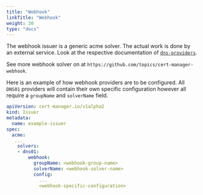 ```yaml
---
title: "Webhook"
linkTitle: "Webhook"
weight: 30
type: "docs"
---
```


The webhook issuer is a generic acme solver. The actual work is done by an
external service. Look at the respective documentation of
[`dns-providers`](../../../../contributing/dns-providers/).

See more webhook solver on at `https://github.com/topics/cert-manager-webhook`.

Here is an example of how webhook providers are to be configured. All `DNS01`
providers will contain their own specific configuration however all require a
`groupName` and `solverName` field.

```yaml
apiVersion: cert-manager.io/v1alpha2
kind: Issuer
metadata:
  name: example-issuer
spec:
  acme:
   ...
    solvers:
    - dns01:
        webhook:
          groupName: <webhook-group-name>
          solverName: <webhook-solver-name>
          config:
            ...
            <webhook-specific-configuration>
```
